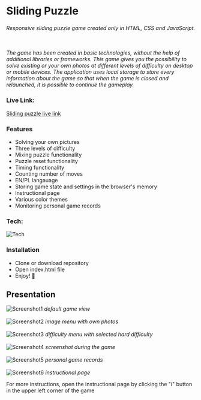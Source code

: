 # Sliding Puzzle


###### _Responsive sliding puzzle game created only in HTML, CSS and JavaScript._
\
_The game has been created in basic technologies, without the help of additional libraries or frameworks. This game gives you the possibility to solve existing or your own photos at different levels of difficulty on desktop or mobile devices. The application uses local storage to store every information about the game so that when the game is closed and relaunched, it is possible to continue the gameplay._

### Live Link:

[Sliding puzzle live link](https://theslidingpuzzlegame.netlify.app/)

### Features

- Solving your own pictures
- Three levels of difficulty
- Mixing puzzle functionality
- Puzzle reset functionality
- Timing functionality
- Counting number of moves
- EN/PL langauage
- Storing game state and settings in the browser's memory
- Instructional page
- Various color themes
- Monitoring personal game records

### Tech:

![Tech](https://skillicons.dev/icons?i=html,css,javascript)

### Installation

- Clone or download repository
- Open index.html file
- Enjoy! 🎉

## Presentation
![Screenshot1](https://raw.githubusercontent.com/ajgoras/Sliding-Puzzle/main/img/screenshots/1.png)
_default game view_
\
\
![Screenshot2](https://raw.githubusercontent.com/ajgoras/Sliding-Puzzle/main/img/screenshots/2.png)
_image menu with own photos_
\
\
![Screenshot3](https://raw.githubusercontent.com/ajgoras/Sliding-Puzzle/main/img/screenshots/3.png)
_difficulty menu with selected hard difficulty_
\
\
![Screenshot4](https://raw.githubusercontent.com/ajgoras/Sliding-Puzzle/main/img/screenshots/4.png)
_screenshot during the game_
\
\
![Screenshot5](https://raw.githubusercontent.com/ajgoras/Sliding-Puzzle/main/img/screenshots/5.png)
_personal game records_
\
\
![Screenshot6](https://raw.githubusercontent.com/ajgoras/Sliding-Puzzle/main/img/screenshots/6.png)
_instructional page_

For more instructions, open the instructional page by clicking the "i" button in the upper left corner of the game